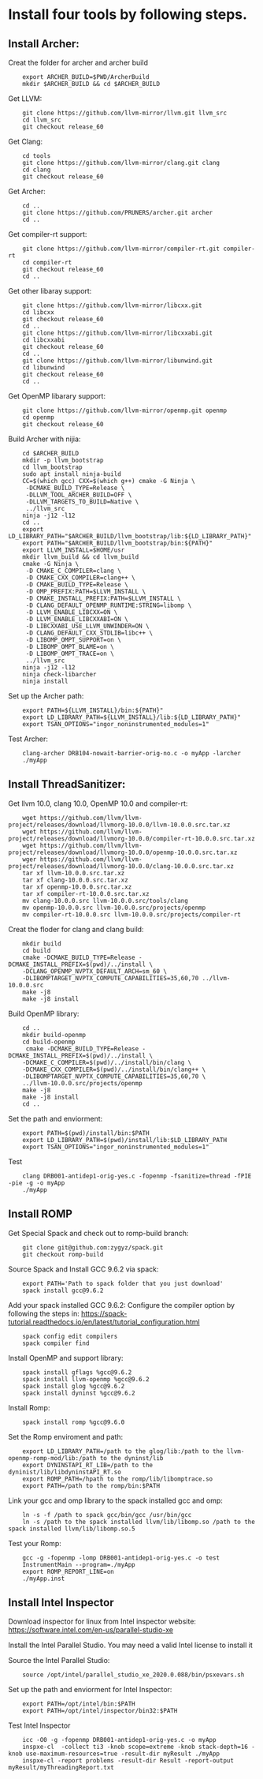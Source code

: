 # Install four tools by following steps.

## Install Archer: 

Creat the folder for archer and archer build

```	
 	export ARCHER_BUILD=$PWD/ArcherBuild
	mkdir $ARCHER_BUILD && cd $ARCHER_BUILD

```	
Get LLVM:
```	
  	git clone https://github.com/llvm-mirror/llvm.git llvm_src
	cd llvm_src
	git checkout release_60
  ```	
Get Clang:
```
	cd tools
	git clone https://github.com/llvm-mirror/clang.git clang
	cd clang
	git checkout release_60
```
Get Archer:
```
	cd ..
	git clone https://github.com/PRUNERS/archer.git archer
	cd ..
```
Get compiler-rt support:
```
	git clone https://github.com/llvm-mirror/compiler-rt.git compiler-rt
	cd compiler-rt
	git checkout release_60
	cd ..
```
Get other libaray support:
```
	git clone https://github.com/llvm-mirror/libcxx.git
	cd libcxx
	git checkout release_60
	cd ..	
	git clone https://github.com/llvm-mirror/libcxxabi.git
	cd libcxxabi
	git checkout release_60
	cd ..
	git clone https://github.com/llvm-mirror/libunwind.git
	cd libunwind
	git checkout release_60
	cd ..
```
Get OpenMP libarary support:
```
	git clone https://github.com/llvm-mirror/openmp.git openmp
	cd openmp
	git checkout release_60
```
Build Archer with nijia:
```
	cd $ARCHER_BUILD
	mkdir -p llvm_bootstrap
	cd llvm_bootstrap
	sudo apt install ninja-build
	CC=$(which gcc) CXX=$(which g++) cmake -G Ninja \
	 -DCMAKE_BUILD_TYPE=Release \
	 -DLLVM_TOOL_ARCHER_BUILD=OFF \
	 -DLLVM_TARGETS_TO_BUILD=Native \
	 ../llvm_src
	ninja -j12 -l12
	cd ..
	export LD_LIBRARY_PATH="$ARCHER_BUILD/llvm_bootstrap/lib:${LD_LIBRARY_PATH}"
	export PATH="$ARCHER_BUILD/llvm_bootstrap/bin:${PATH}"
	export LLVM_INSTALL=$HOME/usr
	mkdir llvm_build && cd llvm_build
	cmake -G Ninja \
	 -D CMAKE_C_COMPILER=clang \
	 -D CMAKE_CXX_COMPILER=clang++ \
	 -D CMAKE_BUILD_TYPE=Release \
	 -D OMP_PREFIX:PATH=$LLVM_INSTALL \
	 -D CMAKE_INSTALL_PREFIX:PATH=$LLVM_INSTALL \
	 -D CLANG_DEFAULT_OPENMP_RUNTIME:STRING=libomp \
	 -D LLVM_ENABLE_LIBCXX=ON \
	 -D LLVM_ENABLE_LIBCXXABI=ON \
	 -D LIBCXXABI_USE_LLVM_UNWINDER=ON \
	 -D CLANG_DEFAULT_CXX_STDLIB=libc++ \
	 -D LIBOMP_OMPT_SUPPORT=on \
	 -D LIBOMP_OMPT_BLAME=on \
	 -D LIBOMP_OMPT_TRACE=on \
	 ../llvm_src
	ninja -j12 -l12
	ninja check-libarcher
	ninja install
```
Set up the Archer path:
```
	export PATH=${LLVM_INSTALL}/bin:${PATH}"
	export LD_LIBRARY_PATH=${LLVM_INSTALL}/lib:${LD_LIBRARY_PATH}"
	export TSAN_OPTIONS="ingor_noninstrumented_modules=1"
```
Test Archer:
```	
 	clang-archer DRB104-nowait-barrier-orig-no.c -o myApp -larcher
	./myApp 
```
## Install ThreadSanitizer:

Get llvm 10.0, clang 10.0, OpenMP 10.0 and compiler-rt:
```
	wget https://github.com/llvm/llvm-project/releases/download/llvmorg-10.0.0/llvm-10.0.0.src.tar.xz
	wget https://github.com/llvm/llvm-project/releases/download/llvmorg-10.0.0/compiler-rt-10.0.0.src.tar.xz
	wget https://github.com/llvm/llvm-project/releases/download/llvmorg-10.0.0/openmp-10.0.0.src.tar.xz
	wger https://github.com/llvm/llvm-project/releases/download/llvmorg-10.0.0/clang-10.0.0.src.tar.xz
	tar xf llvm-10.0.0.src.tar.xz
	tar xf clang-10.0.0.src.tar.xz
	tar xf openmp-10.0.0.src.tar.xz
	tar xf compiler-rt-10.0.0.src.tar.xz
	mv clang-10.0.0.src llvm-10.0.0.src/tools/clang
	mv openmp-10.0.0.src llvm-10.0.0.src/projects/openmp
	mv compiler-rt-10.0.0.src llvm-10.0.0.src/projects/compiler-rt
```
Creat the floder for clang and clang build:
```
	mkdir build
 	cd build
	cmake -DCMAKE_BUILD_TYPE=Release -DCMAKE_INSTALL_PREFIX=$(pwd)/../install \
	-DCLANG_OPENMP_NVPTX_DEFAULT_ARCH=sm_60 \
	-DLIBOMPTARGET_NVPTX_COMPUTE_CAPABILITIES=35,60,70 ../llvm-10.0.0.src
	make -j8
	make -j8 install
```
Build OpenMP library:
```
	cd ..
	mkdir build-openmp
	cd build-openmp
	 cmake -DCMAKE_BUILD_TYPE=Release -DCMAKE_INSTALL_PREFIX=$(pwd)/../install \
	-DCMAKE_C_COMPILER=$(pwd)/../install/bin/clang \
	-DCMAKE_CXX_COMPILER=$(pwd)/../install/bin/clang++ \
	-DLIBOMPTARGET_NVPTX_COMPUTE_CAPABILITIES=35,60,70 \
	../llvm-10.0.0.src/projects/openmp
	make -j8
	make -j8 install
	cd ..
```
Set the path and enviorment:
```
	export PATH=$(pwd)/install/bin:$PATH
 	export LD_LIBRARY_PATH=$(pwd)/install/lib:$LD_LIBRARY_PATH
	export TSAN_OPTIONS="ingor_noninstrumented_modules=1"
```
Test 
```
	clang DRB001-antidep1-orig-yes.c -fopenmp -fsanitize=thread -fPIE -pie -g -o myApp
	./myApp
```
## Install ROMP
Get Special Spack and check out to romp-build branch:
```
	git clone git@github.com:zygyz/spack.git
	git checkout romp-build
```
Source Spack and Install GCC 9.6.2 via spack:
```
	export PATH='Path to spack folder that you just download'
	spack install gcc@9.6.2
```
Add your spack installed GCC 9.6.2:
	Configure the compiler option by following the steps in: https://spack-tutorial.readthedocs.io/en/latest/tutorial_configuration.html
```
	spack config edit compilers 
	spack compiler find
```
Install OpenMP and support library:
```
	spack install gflags %gcc@9.6.2
	spack install llvm-openmp %gcc@9.6.2
	spack install glog %gcc@9.6.2
	spack install dyninst %gcc@9.6.2
```
Install Romp:
```
	spack install romp %gcc@9.6.0
```
Set the Romp enviroment and path:
```
	export LD_LIBRARY_PATH=/path to the glog/lib:/path to the llvm-openmp-romp-mod/lib:/path to the dyninst/lib
	export DYNINSTAPI_RT_LIB=/path to the dyninist/lib/libdyninstAPI_RT.so
	export ROMP_PATH=/hpath to the romp/lib/libomptrace.so
	export PATH=/path to the romp/bin:$PATH	
```
Link your gcc and omp library to the spack installed gcc and omp:
```
	ln -s -f /path to spack gcc/bin/gcc /usr/bin/gcc
	ln -s /path to the spack installed llvm/lib/libomp.so /path to the spack installed llvm/lib/libomp.so.5
```
Test your Romp:
```
	gcc -g -fopenmp -lomp DRB001-antidep1-orig-yes.c -o test
	InstrumentMain --program=./myApp
	export ROMP_REPORT_LINE=on
	./myApp.inst
```
## Install Intel Inspector

Download inspector for linux from Intel inspector website:
https://software.intel.com/en-us/parallel-studio-xe

Install the Intel Parallel Studio. You may need a valid Intel license to install it

Source the Intel Parallel Studio:
```
	source /opt/intel/parallel_studio_xe_2020.0.088/bin/psxevars.sh
```
Set up the path and enviorment for Intel Inspector:
```
	export PATH=/opt/intel/bin:$PATH
	export PATH=/opt/intel/inspector/bin32:$PATH
```
Test Intel Inspector
```
	icc -O0 -g -fopenmp DRB001-antidep1-orig-yes.c -o myApp
	inspxe-cl  -collect ti3 -knob scope=extreme -knob stack-depth=16 -knob use-maximum-resources=true -result-dir myResult ./myApp
	inspxe-cl -report problems -result-dir Result -report-output myResult/myThreadingReport.txt
```
